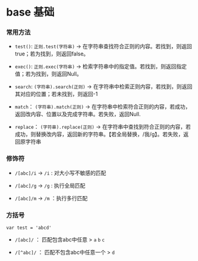 # base 基础

### 常用方法

* `test()`: `正则.test(字符串)` -> 在字符串查找符合正则的内容。若找到，则返回true；若为找到，则返回false。

* `exec()`: `正则.exec(字符串)` -> 检索字符串中的指定值。若找到，则返回指定值；若为找到，则返回Null。

* `search`: `(字符串).search(正则)` -> 在字符串中检索正则内容，若找到，则返回其对应的位置；若未找到，则返回-1

* `match`： `(字符串).match(正则)` -> 在字符串中检索符合正则的内容，若成功，返回改内容、位置以及完成字符串。若失败，返回Null.

* `replace`： `(字符串).replace(正则)` -> 在字符串中查找到符合正则的内容，若成功，则替换改内容，返回新的字符串。【若全局替换，/我/g】。若失败，返回原字符串

### 修饰符

* `/[abc]/i` -> `/i` : 对大小写不敏感的匹配

* `/[abc]/g` -> `/g` : 执行全局匹配

* `/[abc]/m` -> `/m` ：执行多行匹配

### 方括号

`var test = 'abcd'`

* `/[abc]/` ： 匹配包含abc中任意  > `a` `b` `c`

* `/[^abc]/` ： 匹配不包含abc中任意一个  > `d`
 


